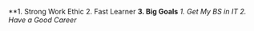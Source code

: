 **1. Strong Work Ethic
2. Fast Learner
**3. Big Goals** 
   *1. Get My BS in IT
   2. Have a Good Career*

